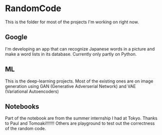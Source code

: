 # RandomCode
This is the folder for most of the projects I'm working on right now.

## Google
I'm developing an app that can recognize Japanese words in a picture and make a word lists in its database. Currently only partly on Python.

## ML
This is the deep-learning projects. Most of the existing ones are on image generation using GAN (Generative Adverserial Network) and VAE (Variational Autoencoders) 

## Notebooks
Part of the notebook are from the summer internship I had at Tokyo. Thanks to Paul and Tomoaki!!!!!!! Others are playground to test out the correctness of the random code.
